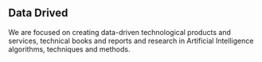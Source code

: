 ## Data Drived

We are focused on creating data-driven technological products and services, technical books and reports and research in Artificial Intelligence algorithms, techniques and methods.
